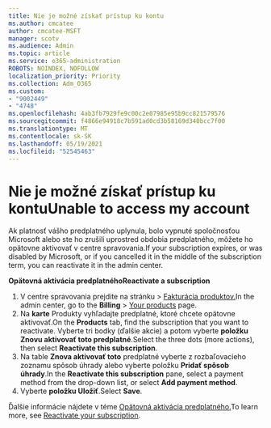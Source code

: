 ```yaml
---
title: Nie je možné získať prístup ku kontu
ms.author: cmcatee
author: cmcatee-MSFT
manager: scotv
ms.audience: Admin
ms.topic: article
ms.service: o365-administration
ROBOTS: NOINDEX, NOFOLLOW
localization_priority: Priority
ms.collection: Adm_O365
ms.custom:
- "9002449"
- "4748"
ms.openlocfilehash: 4ab3fb7929fe9c00c2e07985e95b9cc821579576
ms.sourcegitcommit: f4866e94918c7b591ad0cd3b58169d340bcc7f00
ms.translationtype: MT
ms.contentlocale: sk-SK
ms.lasthandoff: 05/19/2021
ms.locfileid: "52545463"
---
```

# <a name="unable-to-access-my-account"></a><span data-ttu-id="e719f-102">Nie je možné získať prístup ku kontu</span><span class="sxs-lookup"><span data-stu-id="e719f-102">Unable to access my account</span></span>

<span data-ttu-id="e719f-103">Ak platnosť vášho predplatného uplynula, bolo vypnuté spoločnosťou Microsoft alebo ste ho zrušili uprostred obdobia predplatného, môžete ho opätovne aktivovať v centre spravovania.</span><span class="sxs-lookup"><span data-stu-id="e719f-103">If your subscription expires, or was disabled by Microsoft, or if you cancelled it in the middle of the subscription term, you can reactivate it in the admin center.</span></span>

<span data-ttu-id="e719f-104">**Opätovná aktivácia predplatného**</span><span class="sxs-lookup"><span data-stu-id="e719f-104">**Reactivate a subscription**</span></span>

1. <span data-ttu-id="e719f-105">V centre spravovania prejdite na stránku  >  [Fakturácia produktov.](https://go.microsoft.com/fwlink/p/?linkid=842054)</span><span class="sxs-lookup"><span data-stu-id="e719f-105">In the admin center, go to the **Billing** > [Your products](https://go.microsoft.com/fwlink/p/?linkid=842054) page.</span></span>
2. <span data-ttu-id="e719f-106">Na **karte** Produkty vyhľadajte predplatné, ktoré chcete opätovne aktivovať.</span><span class="sxs-lookup"><span data-stu-id="e719f-106">On the **Products** tab, find the subscription that you want to reactivate.</span></span> <span data-ttu-id="e719f-107">Vyberte tri bodky (ďalšie akcie) a potom vyberte **položku Znovu aktivovať toto predplatné**.</span><span class="sxs-lookup"><span data-stu-id="e719f-107">Select the three dots (more actions), then select **Reactivate this subscription**.</span></span>
3. <span data-ttu-id="e719f-108">Na table **Znova aktivovať toto** predplatné vyberte z rozbaľovacieho zoznamu spôsob úhrady alebo vyberte položku **Pridať spôsob úhrady**.</span><span class="sxs-lookup"><span data-stu-id="e719f-108">In the **Reactivate this subscription** pane, select a payment method from the drop-down list, or select **Add payment method**.</span></span>
4. <span data-ttu-id="e719f-109">Vyberte **položku Uložiť**.</span><span class="sxs-lookup"><span data-stu-id="e719f-109">Select **Save**.</span></span>

<span data-ttu-id="e719f-110">Ďalšie informácie nájdete v téme [Opätovná aktivácia predplatného.](/microsoft-365/commerce/subscriptions/reactivate-your-subscription)</span><span class="sxs-lookup"><span data-stu-id="e719f-110">To learn more, see [Reactivate your subscription](/microsoft-365/commerce/subscriptions/reactivate-your-subscription).</span></span>